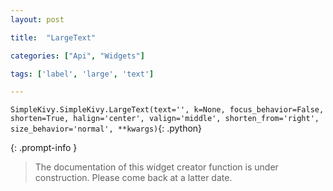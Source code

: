 ```yaml
---
layout: post

title:  "LargeText"

categories: ["Api", "Widgets"]

tags: ['label', 'large', 'text']

---
```

`SimpleKivy.SimpleKivy.LargeText(text='', k=None, focus_behavior=False, shorten=True, halign='center', valign='middle', shorten_from='right', size_behavior='normal', **kwargs)`{: .python}


{: .prompt-info }

> The documentation of this widget creator function is under construction. Please come back at a latter date.
